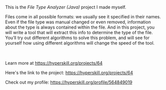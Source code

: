 This is the *File Type Analyzer (Java)* project I made myself.


<p>Files come in all possible formats: we usually see it specified in their names. Even if the file type was manual changed or even removed, information about the type is always contained within the file. And in this project, you will write a tool that will extract this info to determine the type of the file. You’ll try out different algorithms to solve this problem, and will see for yourself how using different algorithms will change the speed of the tool.</p><br/><br/>Learn more at <a href="https://hyperskill.org/projects/64?utm_source=ide&utm_medium=ide&utm_campaign=ide&utm_content=project-card">https://hyperskill.org/projects/64</a>

Here's the link to the project: https://hyperskill.org/projects/64

Check out my profile: https://hyperskill.org/profile/564849019